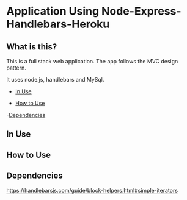 # Application Using Node-Express-Handlebars-Heroku

## What is this? 
This is a full stack web application. The app follows the MVC design pattern. 

It uses node.js, handlebars and MySql. 

- [In Use](#In-Use)

- [How to Use](#How-to-Use)

 -[Dependencies](#Dependencies)

## In Use

## How to Use

## Dependencies 


https://handlebarsjs.com/guide/block-helpers.html#simple-iterators